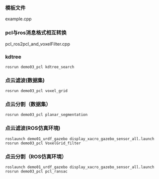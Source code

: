 ### 模板文件
example.cpp



### pcl与ros消息格式相互转换
pcl_ros2pcl_and_voxelFilter.cpp


### kdtree
`rosrun demo03_pcl kdtree_search`


### 点云滤波(数据集)
`rosrun demo03_pcl voxel_grid`


### 点云分割（数据集）
`rosrun demo03_pcl planar_segmentation`


### 点云滤波(ROS仿真环境)
`roslaunch demo01_urdf_gazebo display_xacro_gazebo_sensor_all.launch`
`rosrun demo03_pcl VoxelGrid_filter`



### 点云分割（ROS仿真环境）
`roslaunch demo01_urdf_gazebo display_xacro_gazebo_sensor_all.launch`
`rosrun demo03_pcl pcl_ransac`
